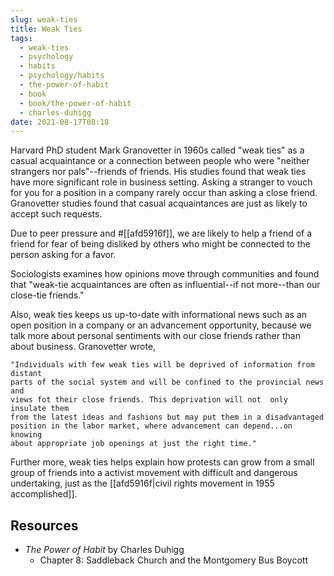 ```yaml
---
slug: weak-ties
title: Weak Ties
tags:
  - weak-ties
  - psychology
  - habits
  - psychology/habits
  - the-power-of-habit
  - book
  - book/the-power-of-habit
  - charles-duhigg
date: 2021-08-17T08:18
---
```



Harvard PhD student Mark Granovetter in 1960s called "weak ties" as a casual
acquaintance or a connection between people who were "neither strangers nor
pals"--friends of friends. His studies found that weak ties have more
significant role in business setting. Asking a stranger to vouch for you for
a position in a company rarely occur than asking a close friend. Granovetter
studies found that casual acquaintances are just as likely to accept such
requests.

Due to peer pressure and #[[afd5916f]], we are likely to help a friend of
a friend for fear of being disliked by others who might be connected to the
person asking for a favor.

Sociologists examines how opinions move through communities and found that
"weak-tie acquaintances are often as influential--if not more--than our
close-tie friends."

Also, weak ties keeps us up-to-date with informational news such as an open
position in a company or an advancement opportunity, because we talk more about
personal sentiments with our close friends rather than about business.
Granovetter wrote,

    "Individuals with few weak ties will be deprived of information from distant
    parts of the social system and will be confined to the provincial news and
    views fot their close friends. This deprivation will not  only insulate them
    from the latest ideas and fashions but may put them in a disadvantaged
    position in the labor market, where advancement can depend...on knowing
    about appropriate job openings at just the right time."

Further more, weak ties helps explain how protests can grow from a small group
of friends into a activist movement with difficult and dangerous undertaking,
just as the [[afd5916f|civil rights movement in 1955 accomplished]].

<div class="ui section divider"></div>
<section id="socialMediaLinks"></section>

## Resources

- _The Power of Habit_ by Charles Duhigg
  - Chapter 8: Saddleback Church and the Montgomery Bus Boycott
